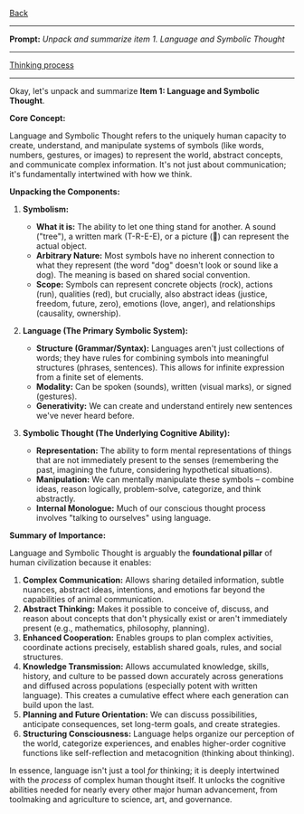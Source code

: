 [Back](..)

---

**Prompt:** *Unpack and summarize item 1. Language and Symbolic Thought*

---

[Thinking process](thoughts)

---

Okay, let's unpack and summarize **Item 1: Language and Symbolic Thought**.

**Core Concept:**

Language and Symbolic Thought refers to the uniquely human capacity to create, understand, and manipulate systems of symbols (like words, numbers, gestures, or images) to represent the world, abstract concepts, and communicate complex information. It's not just about communication; it's fundamentally intertwined with how we think.

**Unpacking the Components:**

1.  **Symbolism:**
    *   **What it is:** The ability to let one thing stand for another. A sound ("tree"), a written mark (T-R-E-E), or a picture (🌳) can represent the actual object.
    *   **Arbitrary Nature:** Most symbols have no inherent connection to what they represent (the word "dog" doesn't look or sound like a dog). The meaning is based on shared social convention.
    *   **Scope:** Symbols can represent concrete objects (rock), actions (run), qualities (red), but crucially, also abstract ideas (justice, freedom, future, zero), emotions (love, anger), and relationships (causality, ownership).

2.  **Language (The Primary Symbolic System):**
    *   **Structure (Grammar/Syntax):** Languages aren't just collections of words; they have rules for combining symbols into meaningful structures (phrases, sentences). This allows for infinite expression from a finite set of elements.
    *   **Modality:** Can be spoken (sounds), written (visual marks), or signed (gestures).
    *   **Generativity:** We can create and understand entirely new sentences we've never heard before.

3.  **Symbolic Thought (The Underlying Cognitive Ability):**
    *   **Representation:** The ability to form mental representations of things that are not immediately present to the senses (remembering the past, imagining the future, considering hypothetical situations).
    *   **Manipulation:** We can mentally manipulate these symbols – combine ideas, reason logically, problem-solve, categorize, and think abstractly.
    *   **Internal Monologue:** Much of our conscious thought process involves "talking to ourselves" using language.

**Summary of Importance:**

Language and Symbolic Thought is arguably the **foundational pillar** of human civilization because it enables:

1.  **Complex Communication:** Allows sharing detailed information, subtle nuances, abstract ideas, intentions, and emotions far beyond the capabilities of animal communication.
2.  **Abstract Thinking:** Makes it possible to conceive of, discuss, and reason about concepts that don't physically exist or aren't immediately present (e.g., mathematics, philosophy, planning).
3.  **Enhanced Cooperation:** Enables groups to plan complex activities, coordinate actions precisely, establish shared goals, rules, and social structures.
4.  **Knowledge Transmission:** Allows accumulated knowledge, skills, history, and culture to be passed down accurately across generations and diffused across populations (especially potent with written language). This creates a cumulative effect where each generation can build upon the last.
5.  **Planning and Future Orientation:** We can discuss possibilities, anticipate consequences, set long-term goals, and create strategies.
6.  **Structuring Consciousness:** Language helps organize our perception of the world, categorize experiences, and enables higher-order cognitive functions like self-reflection and metacognition (thinking about thinking).

In essence, language isn't just a tool *for* thinking; it is deeply intertwined with the *process* of complex human thought itself. It unlocks the cognitive abilities needed for nearly every other major human advancement, from toolmaking and agriculture to science, art, and governance.
